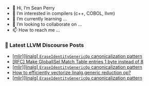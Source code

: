 - 👋 Hi, I’m Sean Perry
- 👀 I’m interested in compilers (c++, COBOL, llvm)
- 🌱 I’m currently learning ...
- 💞️ I’m looking to collaborate on ...
- 📫 How to reach me ...

<!---
s66perry/s66perry is a ✨ special ✨ repository because its `README.md` (this file) appears on your GitHub profile.
You can click the Preview link to take a look at your changes.
--->
### 📕 Latest LLVM Discourse Posts

<!-- DISCOURSE-LLVM:START -->
- [[mlir][linalg] `EraseIdentityGenericOp` canonicalization pattern](https://discourse.llvm.org/t/mlir-linalg-eraseidentitygenericop-canonicalization-pattern/75579#post_4)
- [[RFC] Make GlobalISel Match Table entries 1 byte instead of 8](https://discourse.llvm.org/t/rfc-make-globalisel-match-table-entries-1-byte-instead-of-8/75411#post_7)
- [[mlir][linalg] `EraseIdentityGenericOp` canonicalization pattern](https://discourse.llvm.org/t/mlir-linalg-eraseidentitygenericop-canonicalization-pattern/75579#post_3)
- [How to efficiently vectorize linalg.generic reduction op?](https://discourse.llvm.org/t/how-to-efficiently-vectorize-linalg-generic-reduction-op/75559#post_2)
- [[mlir][linalg] `EraseIdentityGenericOp` canonicalization pattern](https://discourse.llvm.org/t/mlir-linalg-eraseidentitygenericop-canonicalization-pattern/75579#post_2)
<!-- DISCOURSE-LLVM:END -->
